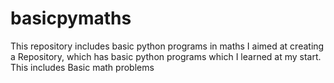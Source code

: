 # basicpymaths
This repository includes basic python programs in maths
I aimed at creating a Repository, which has basic python programs which I learned at my start.
This includes Basic math problems
